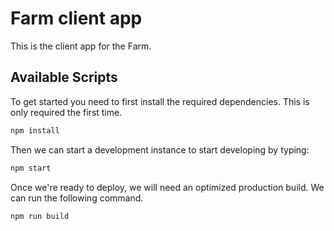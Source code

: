 # Farm client app

This is the client app for the Farm.

## Available Scripts

To get started you need to first install the required dependencies. This is only required the first time.

```bash
npm install
```

Then we can start a development instance to start developing by typing:

```bash
npm start
```

Once we're ready to deploy, we will need an optimized production build. We can run the following command.

```bash
npm run build
```
